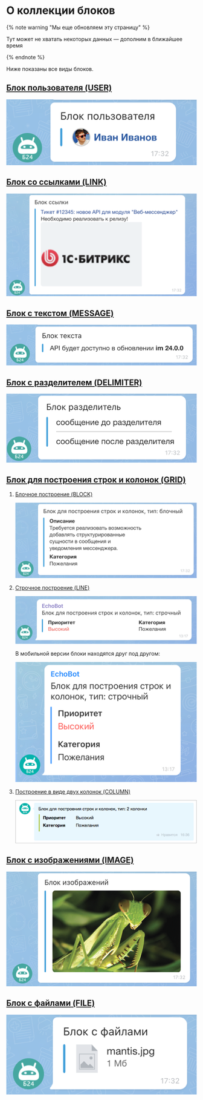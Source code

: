 # О коллекции блоков

{% note warning "Мы еще обновляем эту страницу" %}

Тут может не хватать некоторых данных — дополним в ближайшее время

{% endnote %}

Ниже показаны все виды блоков.

## [Блок пользователя (USER)](./user.md)

![Блок пользователя](./_images/user.png)

## [Блок со ссылками (LINK)](./links.md)

![Блок со ссылками](./_images/link.png)

## [Блок с текстом (MESSAGE)](./text.md)

![Блок с текстом](./_images/text.png)

## [Блок c разделителем (DELIMITER)](./delimiter.md)

![Блок c разделителем](./_images/delimiter.png)

## [Блок для построения строк и колонок (GRID)](./grid.md)

1. [Блочное построение (BLOCK)](./grid.md#блочное-представление)

    ![Блочное построение](./_images/grid.png)

2. [Строчное построение (LINE)](./grid.md#строчное-представление)

    ![Строчное построение](./_images/line_grid.png)

    В мобильной версии блоки находятся друг под другом:

    ![Строчное построение](./_images/line_grid_mob.jpg)

3. [Построение в виде двух колонок (COLUMN)](./grid.md#представление-в-виде-двух-колонок)

    ![Построение в виде двух колонок](./_images/block_grid3.png)

## [Блок c изображениями (IMAGE)](./images.md)

![Блок c изображениями](./_images/images.png)

## [Блок с файлами (FILE)](./files.md)

![Блок с файлами](./_images/files.png)
